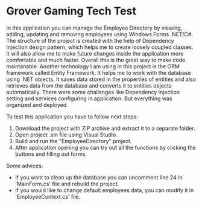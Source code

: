 # Grover Gaming Tech Test

In this application you can manage the Employee Directory by viewing, adding, updating and removing employees using Windows Forms .NET/C#.
The structure of the project is created with the help of Dependency Injection design pattern, which helps me to create loosely coupled classes. It will also allow me to make future changes inside the application more comfortable and much faster. Overall this is the great way to make code maintanable.
Another technology I am using in this project is the ORM framework called Entity Framework. It helps me to work with the database using .NET objects. It saves data stored in the properties of entities and also retrieves data from the database and converts it to entities objects automatically.
There were some challanges like Dependency Injection setting and services configuring in application. But everything was organized and deployed.

To test this application you have to follow next steps:
1. Download the project with ZIP archive and extract it to a separate folder.
2. Open project .sln file using Visual Studio.
3. Build and run the "EmployeeDirectory" project.
4. After application opening you can try out all the functions by clicking the buttons and filling out forms.

Some advices:
- If you want to clean up the database you can uncomment line 24 in 'MainForm.cs' file and rebuild the project.
- If you would like to change default employees data, you can modify it in 'EmployeeContext.cs' file.
